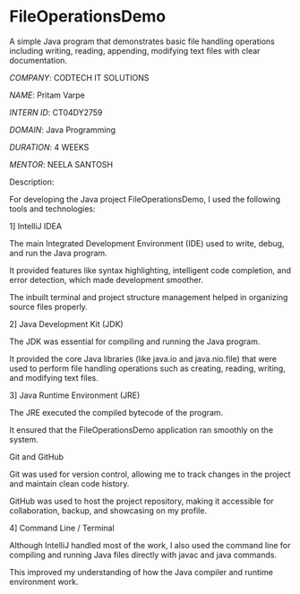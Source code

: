 # FileOperationsDemo
A simple Java program that demonstrates basic file handling operations including writing, reading, appending, modifying text files with clear documentation.

*COMPANY*: CODTECH IT SOLUTIONS

*NAME*:  Pritam Varpe

*INTERN ID*: CT04DY2759

*DOMAIN*: Java Programming

*DURATION*: 4 WEEKS

*MENTOR*: NEELA SANTOSH

Description:

For developing the Java project FileOperationsDemo, I used the following tools and technologies:

1] IntelliJ IDEA

The main Integrated Development Environment (IDE) used to write, debug, and run the Java program.

It provided features like syntax highlighting, intelligent code completion, and error detection, which made development smoother.

The inbuilt terminal and project structure management helped in organizing source files properly.

2] Java Development Kit (JDK)

The JDK was essential for compiling and running the Java program.

It provided the core Java libraries (like java.io and java.nio.file) that were used to perform file handling operations such as creating, reading, writing, and modifying text files.

3] Java Runtime Environment (JRE)

The JRE executed the compiled bytecode of the program.

It ensured that the FileOperationsDemo application ran smoothly on the system.

Git and GitHub

Git was used for version control, allowing me to track changes in the project and maintain clean code history.

GitHub was used to host the project repository, making it accessible for collaboration, backup, and showcasing on my profile.

4] Command Line / Terminal

Although IntelliJ handled most of the work, I also used the command line for compiling and running Java files directly with javac and java commands.

This improved my understanding of how the Java compiler and runtime environment work.
